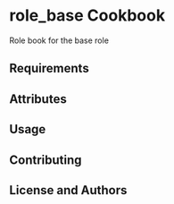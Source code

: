 role_base Cookbook
=======================

Role book for the base role

Requirements
------------


Attributes
----------

Usage
-----

Contributing
------------

License and Authors
-------------------
